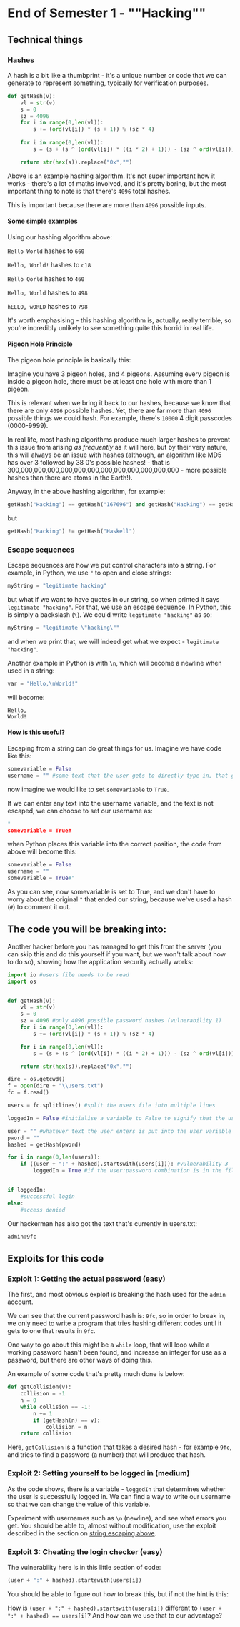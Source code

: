 # End of Semester 1 - ""Hacking""

## Technical things
### Hashes
A hash is a bit like a thumbprint - it's a unique number or code that we can generate to represent something, typically for verification purposes.

```py
def getHash(v):
    vl = str(v)
    s = 0
    sz = 4096
    for i in range(0,len(vl)):
        s += (ord(vl[i]) * (s + 1)) % (sz * 4)
    
    for i in range(0,len(vl)):
        s = (s + (s ^ (ord(vl[i]) * ((i * 2) + 1))) - (sz ^ ord(vl[i])) + sz) % sz

    return str(hex(s)).replace("0x","")
```

Above is an example hashing algorithm. It's not super important how it works - there's a lot of maths involved, and it's pretty boring, but the most important thing to note is that there's `4096` total hashes.

This is important because there are more than `4096` possible inputs.

#### Some simple examples

Using our hashing algorithm above:

`Hello World` hashes to `660`

`Hello, World!` hashes to `c18`

`Hello Qorld` hashes to `460`

`Hello, World` hashes to `498`

`hELLO, wORLD` hashes to `798`

It's worth emphasising - this hashing algorithm is, actually, really terrible, so you're incredibly unlikely to see something quite this horrid in real life.

#### Pigeon Hole Principle

The pigeon hole principle is basically this:

Imagine you have 3 pigeon holes, and 4 pigeons. Assuming every pigeon is inside a pigeon hole, there must be at least one hole with more than 1 pigeon.

This is relevant when we bring it back to our hashes, because we know that there are only `4096` possible hashes. Yet, there are far more than `4096` possible things we could hash. For example, there's `10000` 4 digit passcodes (0000-9999).

In real life, most hashing algorithms produce much larger hashes to prevent this issue from arising _as frequently_ as it will here, but by their very nature, this will always be an issue with hashes (although, an algorithm like MD5 has over 3 followed by 38 0's possible hashes! - that is 300,000,000,000,000,000,000,000,000,000,000,000,000 - more possible hashes than there are atoms in the Earth!).

Anyway, in the above hashing algorithm, for example:

```py
getHash("Hacking") == getHash("167696") and getHash("Hacking") == getHash("Hasking")
```
but
```py
getHash("Hacking") != getHash("Haskell")
```

### Escape sequences

Escape sequences are how we put control characters into a string. For example, in Python, we use `"` to open and close strings:

```py
myString = "legitimate hacking"
```

but what if we want to have quotes in our string, so when printed it says `legitimate "hacking"`. For that, we use an escape sequence. In Python, this is simply a backslash (`\`). We could write `legitimate "hacking"` as so:

```py
myString = "legitimate \"hacking\""
```

and when we print that, we will indeed get what we expect - `legitimate "hacking"`.

Another example in Python is with `\n`, which will become a newline when used in a string:

```python
var = "Hello,\nWorld!"
```

will become:

```
Hello,
World!
```

#### How is this useful?

Escaping from a string can do great things for us. Imagine we have code like this:

```python
somevariable = False
username = "" #some text that the user gets to directly type in, that gets put between the two quotes
```

now imagine we would like to set `somevariable` to `True`.

If we can enter any text into the username variable, and the text is not escaped, we can choose to set our username as:

```python
"
somevariable = True#
```

when Python places this variable into the correct position, the code from above will become this:

```python
somevariable = False
username = ""
somevariable = True#"
```

As you can see, now somevariable is set to True, and we don't have to worry about the original `"` that ended our string, because we've used a hash (`#`) to comment it out.

## The code you will be breaking into:

Another hacker before you has managed to get this from the server (you can skip this and do this yourself if you want, but we won't talk about how to do so), showing how the application security actually works:

```py
import io #users file needs to be read
import os


def getHash(v):
    vl = str(v)
    s = 0
    sz = 4096 #only 4096 possible password hashes (vulnerability 1)
    for i in range(0,len(vl)):
        s += (ord(vl[i]) * (s + 1)) % (sz * 4)

    for i in range(0,len(vl)):
        s = (s + (s ^ (ord(vl[i]) * ((i * 2) + 1))) - (sz ^ ord(vl[i])) + sz) % sz

    return str(hex(s)).replace("0x","")

dire = os.getcwd()
f = open(dire + "\\users.txt")
fc = f.read()

users = fc.splitlines() #split the users file into multiple lines

loggedIn = False #initialise a variable to False to signify that the user has not logged in (vulnerability 2)

user = "" #whatever text the user enters is put into the user variable - nothing is escaped out (vulnerability 2/3)
pword = ""
hashed = getHash(pword)

for i in range(0,len(users)):
    if ((user + ":" + hashed).startswith(users[i])): #vulnerability 3
        loggedIn = True #if the user:password combination is in the file, let the user in


if loggedIn:
    #successful login
else:
    #access denied
```

Our hackerman has also got the text that's currently in users.txt:

```
admin:9fc
```

## Exploits for this code

### Exploit 1: Getting the actual password (easy)

The first, and most obvious exploit is breaking the hash used for the `admin` account.

We can see that the current password hash is: `9fc`, so in order to break in, we only need to write a program that tries hashing different codes until it gets to one that results in `9fc`.

One way to go about this might be a `while` loop, that will loop while a working password hasn't been found, and increase an integer for use as a password, but there are other ways of doing this.

An example of some code that's pretty much done is below:

```python
def getCollision(v):
    collision = -1
    n = 0
    while collision == -1:
        n += 1
        if (getHash(n) == v):
            collision = n
    return collision
```

Here, `getCollision` is a function that takes a desired hash - for example `9fc`, and tries to find a password (a number) that will produce that hash.

### Exploit 2: Setting yourself to be logged in (medium)

As the code shows, there is a variable - `loggedIn` that determines whether the user is successfully logged in. We can find a way to write our username so that we can change the value of this variable.

Experiment with usernames such as `\n` (newline), and see what errors you get. You should be able to, almost without modification, use the exploit described in the section on [string escaping above](#escape-sequences).

### Exploit 3: Cheating the login checker (easy)

The vulnerability here is in this little section of code:

```python
(user + ":" + hashed).startswith(users[i])
```

You should be able to figure out how to break this, but if not the hint is this:

How is `(user + ":" + hashed).startswith(users[i])` different to `(user + ":" + hashed) == users[i]`? And how can we use that to our advantage?